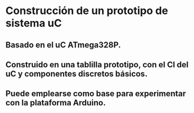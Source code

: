 # Construcción de un prototipo de sistema uC
## Basado en el uC ATmega328P.
## Construido en una tablilla prototipo, con el CI del uC y componentes discretos básicos.
## Puede emplearse como base para experimentar con la plataforma Arduino.
